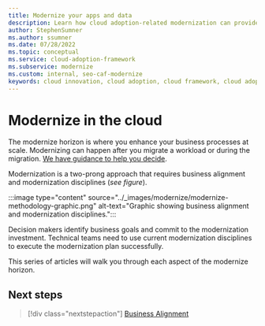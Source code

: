 ```yaml
---
title: Modernize your apps and data
description: Learn how cloud adoption-related modernization can provide business value by unlocking new technical skills and expanded business capabilities.
author: StephenSumner    
ms.author: ssumner
ms.date: 07/28/2022
ms.topic: conceptual
ms.service: cloud-adoption-framework
ms.subservice: modernize
ms.custom: internal, seo-caf-modernize
keywords: cloud innovation, cloud adoption, cloud framework, cloud adoption framework
---
```


# Modernize in the cloud

The modernize horizon is where you enhance your business processes at scale. Modernizing can happen after you migrate a workload or during the migration. [We have guidance to help you decide](/docs/adopt/migrate-modernize-approaches.md).

Modernization is a two-prong approach that requires business alignment and modernization disciplines (*see figure*). 

:::image type="content" source="../_images/modernize/modernize-methodology-graphic.png" alt-text="Graphic showing business alignment and modernization disciplines.":::

Decision makers identify business goals and commit to the modernization investment. Technical teams need to use current modernization disciplines to execute the modernization plan successfully.

This series of articles will walk you through each aspect of the modernize horizon.

## Next steps

> [!div class="nextstepaction"]
> [Business Alignment](/docs/modernize/business-alignment/index.md)
